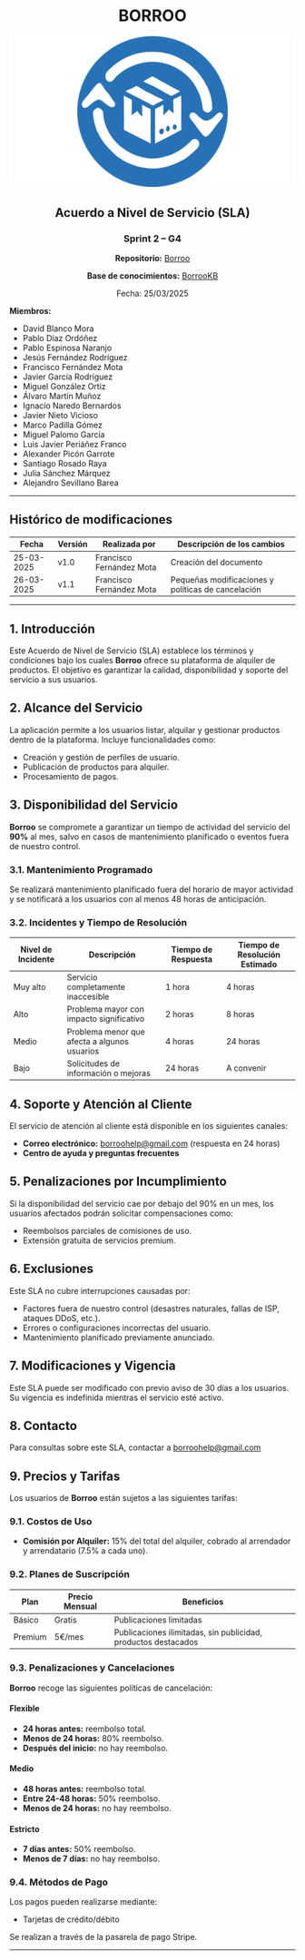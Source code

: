 <div align=center>

# BORROO

![](../imagenes/borrooLogo.png)

## Acuerdo a Nivel de Servicio (SLA)

### Sprint 2 – G4

**Repositorio:** [Borroo](https://github.com/ISPP-2425-G4/borroo)

**Base de conocimientos:** [BorrooKB](https://borrookb.netlify.app/)

Fecha: 25/03/2025

</div>

**Miembros:**

- David Blanco Mora
- Pablo Díaz Ordóñez
- Pablo Espinosa Naranjo
- Jesús Fernández Rodríguez
- Francisco Fernández Mota
- Javier García Rodríguez
- Miguel González Ortiz
- Álvaro Martín Muñoz
- Ignacio Naredo Bernardos
- Javier Nieto Vicioso
- Marco Padilla Gómez
- Miguel Palomo García
- Luis Javier Periáñez Franco
- Alexander Picón Garrote
- Santiago Rosado Raya
- Julia Sánchez Márquez
- Alejandro Sevillano Barea

---

## **Histórico de modificaciones**

| Fecha      | Versión | Realizada por           | Descripción de los cambios |
| ---------- | ------- | ----------------------- | -------------------------- |
| 25-03-2025 | v1.0    | Francisco Fernández Mota | Creación del documento     |
| 26-03-2025 | v1.1    | Francisco Fernández Mota | Pequeñas modificaciones y políticas de cancelación |

---

## 1. Introducción
Este Acuerdo de Nivel de Servicio (SLA) establece los términos y condiciones bajo los cuales **Borroo** ofrece su plataforma de alquiler de productos. El objetivo es garantizar la calidad, disponibilidad y soporte del servicio a sus usuarios.

## 2. Alcance del Servicio
La aplicación permite a los usuarios listar, alquilar y gestionar productos dentro de la plataforma. Incluye funcionalidades como:
- Creación y gestión de perfiles de usuario.
- Publicación de productos para alquiler.
- Procesamiento de pagos.

## 3. Disponibilidad del Servicio
**Borroo** se compromete a garantizar un tiempo de actividad del servicio del **90%** al mes, salvo en casos de mantenimiento planificado o eventos fuera de nuestro control.

### 3.1. Mantenimiento Programado
Se realizará mantenimiento planificado fuera del horario de mayor actividad y se notificará a los usuarios con al menos 48 horas de anticipación.

### 3.2. Incidentes y Tiempo de Resolución

| Nivel de Incidente | Descripción | Tiempo de Respuesta | Tiempo de Resolución Estimado |
|-------------------|-------------|-------------------|---------------------------|
| Muy alto | Servicio completamente inaccesible | 1 hora | 4 horas |
| Alto | Problema mayor con impacto significativo | 2 horas | 8 horas |
| Medio | Problema menor que afecta a algunos usuarios | 4 horas | 24 horas |
| Bajo | Solicitudes de información o mejoras | 24 horas | A convenir |

## 4. Soporte y Atención al Cliente
El servicio de atención al cliente está disponible en los siguientes canales:
- **Correo electrónico:** borroohelp@gmail.com (respuesta en 24 horas)
- **Centro de ayuda y preguntas frecuentes**

## 5. Penalizaciones por Incumplimiento
Si la disponibilidad del servicio cae por debajo del 90% en un mes, los usuarios afectados podrán solicitar compensaciones como:
- Reembolsos parciales de comisiones de uso.
- Extensión gratuita de servicios premium.

## 6. Exclusiones
Este SLA no cubre interrupciones causadas por:
- Factores fuera de nuestro control (desastres naturales, fallas de ISP, ataques DDoS, etc.).
- Errores o configuraciones incorrectas del usuario.
- Mantenimiento planificado previamente anunciado.

## 7. Modificaciones y Vigencia
Este SLA puede ser modificado con previo aviso de 30 días a los usuarios. Su vigencia es indefinida mientras el servicio esté activo.

## 8. Contacto
Para consultas sobre este SLA, contactar a borroohelp@gmail.com

## 9. Precios y Tarifas
Los usuarios de **Borroo** están sujetos a las siguientes tarifas:

### 9.1. Costos de Uso  
- **Comisión por Alquiler:** 15% del total del alquiler, cobrado al arrendador y arrendatario (7.5% a cada uno).  

### 9.2. Planes de Suscripción  

| Plan | Precio Mensual | Beneficios |
|------|---------------|------------|
| Básico | Gratis | Publicaciones limitadas |
| Premium | 5€/mes | Publicaciones ilimitadas, sin publicidad, productos destacados |

### 9.3. Penalizaciones y Cancelaciones 
**Borroo** recoge las siguientes políticas de cancelación:

#### Flexible  
- **24 horas antes:** reembolso total.  
- **Menos de 24 horas:** 80% reembolso.  
- **Después del inicio:** no hay reembolso.  

#### Medio  
- **48 horas antes:** reembolso total.  
- **Entre 24-48 horas:** 50% reembolso.  
- **Menos de 24 horas:** no hay reembolso.  

#### Estricto  
- **7 días antes:** 50% reembolso.  
- **Menos de 7 días:** no hay reembolso.  

### 9.4. Métodos de Pago  
Los pagos pueden realizarse mediante:  
- Tarjetas de crédito/débito

Se realizan a través de la pasarela de pago Stripe.  

---